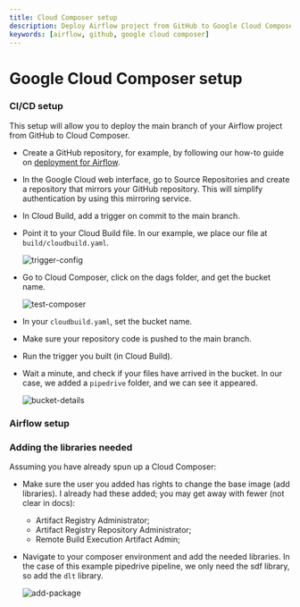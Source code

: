 ```yaml
---
title: Cloud Composer setup
description: Deploy Airflow project from GitHub to Google Cloud Composer
keywords: [airflow, github, google cloud composer]
---
```


# Google Cloud Composer setup

### CI/CD setup

This setup will allow you to deploy the main branch of your Airflow project from GitHub to Cloud Composer.

- Create a GitHub repository, for example, by following our how-to guide on [deployment for Airflow](../../walkthroughs/deploy_a_pipeline/deploy-with-airflow-composer.md).

- In the Google Cloud web interface, go to Source Repositories and create a repository that mirrors your GitHub repository. This will simplify authentication by using this mirroring service.

- In Cloud Build, add a trigger on commit to the main branch.

- Point it to your Cloud Build file. In our example, we place our file at `build/cloudbuild.yaml`.

  ![trigger-config](/img/trigger-config.png)

- Go to Cloud Composer, click on the dags folder, and get the bucket name.

  ![test-composer](/img/test-composer.png)

- In your `cloudbuild.yaml`, set the bucket name.

- Make sure your repository code is pushed to the main branch.

- Run the trigger you built (in Cloud Build).

- Wait a minute, and check if your files have arrived in the bucket. In our case, we added a `pipedrive` folder, and we can see it appeared.

  ![bucket-details](/img/bucket-details.png)

### Airflow setup

### Adding the libraries needed

Assuming you have already spun up a Cloud Composer:

- Make sure the user you added has rights to change the base image (add libraries). I already had these added; you may get away with fewer (not clear in docs):

  - Artifact Registry Administrator;
  - Artifact Registry Repository Administrator;
  - Remote Build Execution Artifact Admin;

- Navigate to your composer environment and add the needed libraries. In the case of this example pipedrive pipeline, we only need the sdf library, so add the `dlt` library.

  ![add-package](/img/add-package.png)

